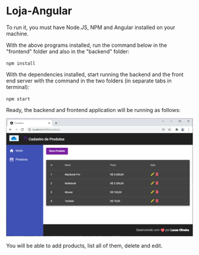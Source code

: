 # Loja-Angular
To run it, you must have Node.JS, NPM and Angular installed on your machine.

With the above programs installed, run the command below in the "frontend" folder and also in the "backend" folder:

`npm install`

With the dependencies installed, start running the backend and the front end server with the command in the two folders (in separate tabs in terminal):

`npm start`

Ready, the backend and frontend application will be running as follows:

![Imagem frontend](./docs/frontend.png)

You will be able to add products, list all of them, delete and edit.
